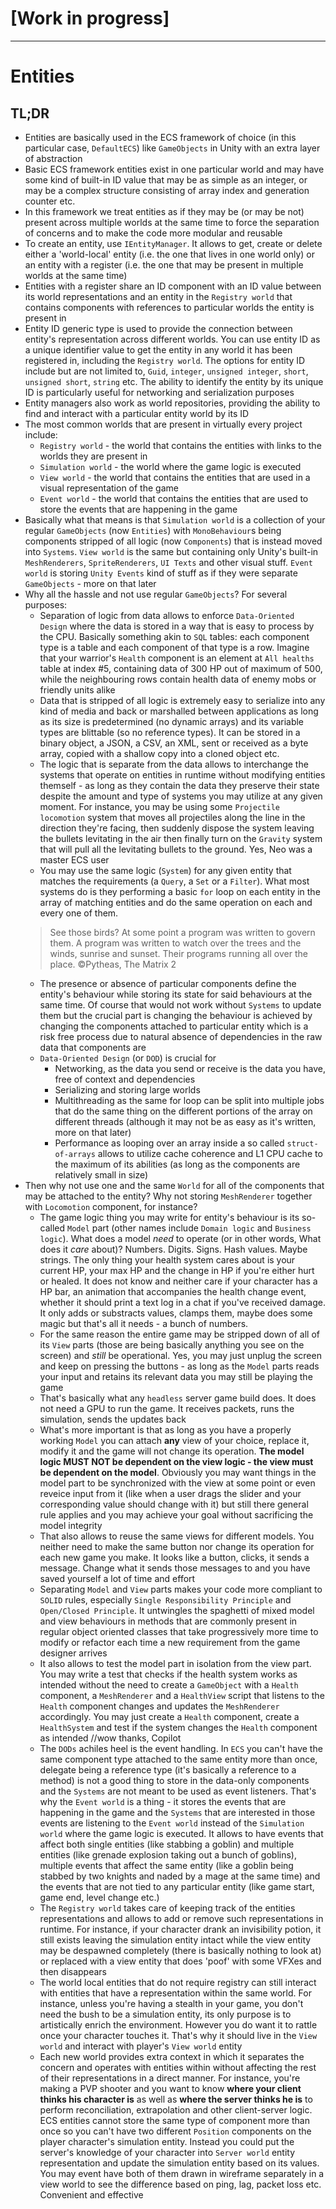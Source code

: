 # [Work in progress]

---

# Entities

## TL;DR

- Entities are basically used in the ECS framework of choice (in this particular case, `DefaultECS`) like `GameObjects` in Unity with an extra layer of abstraction
- Basic ECS framework entities exist in one particular world and may have some kind of built-in ID value that may be as simple as an integer, or may be a complex structure consisting of array index and generation counter etc.
- In this framework we treat entities as if they may be (or may be not) present across multiple worlds at the same time to force the separation of concerns and to make the code more modular and reusable
- To create an entity, use `IEntityManager`. It allows to get, create or delete either a 'world-local' entity (i.e. the one that lives in one world only) or an entity with a register (i.e. the one that may be present in multiple worlds at the same time)
- Entities with a register share an ID component with an ID value between its world representations and an entity in the `Registry world` that contains components with references to particular worlds the entity is present in
- Entity ID generic type is used to provide the connection between entity's representation across different worlds. You can use entity ID as a unique identifier value to get the entity in any world it has been registered in, including the `Registry world`. The options for entity ID include but are not limited to, `Guid`, `integer`, `unsigned integer`, `short`, `unsigned short`, `string` etc. The ability to identify the entity by its unique ID is particularly useful for networking and serialization purposes
- Entity managers also work as world repositories, providing the ability to find and interact with a particular entity world by its ID
- The most common worlds that are present in virtually every project include:
  - `Registry world` - the world that contains the entities with links to the worlds they are present in
  - `Simulation world` - the world where the game logic is executed
  - `View world` - the world that contains the entities that are used in a visual representation of the game
  - `Event world` - the world that contains the entities that are used to store the events that are happening in the game
- Basically what that means is that `Simulation world` is a collection of your regular `GameObjects` (now `Entities`) with `MonoBehaviour`s being components stripped of all logic (now `Components`) that is instead moved into `Systems`. `View world` is the same but containing only Unity's built-in `MeshRenderers`, `SpriteRenderers`, `UI Texts` and other visual stuff. `Event world` is storing `Unity Events` kind of stuff as if they were separate `GameObjects` - more on that later
- Why all the hassle and not use regular `GameObjects`? For several purposes:
  - Separation of logic from data allows to enforce `Data-Oriented Design` where the data is stored in a way that is easy to process by the CPU. Basically something akin to `SQL` tables: each component type is a table and each component of that type is a row. Imagine that your warrior's `Health` component is an element at `All healths` table at index #5, containing data of 300 HP out of maximum of 500, while the neighbouring rows contain health data of enemy mobs or friendly units alike
  - Data that is stripped of all logic is extremely easy to serialize into any kind of media and back or marshalled between applications as long as its size is predetermined (no dynamic arrays) and its variable types are blittable (so no reference types). It can be stored in a binary object, a JSON, a CSV, an XML, sent or received as a byte array, copied with a shallow copy into a cloned object etc.
  - The logic that is separate from the data allows to interchange the systems that operate on entities in runtime without modifying entities themself - as long as they contain the data they preserve their state despite the amount and type of systems you may utilize at any given moment. For instance, you may be using some `Projectile locomotion` system that moves all projectiles along the line in the direction they're facing, then suddenly dispose the system leaving the bullets levitating in the air then finally turn on the `Gravity` system that will pull all the levitating bullets to the ground. Yes, Neo was a master ECS user
  - You may use the same logic (`System`) for any given entity that matches the requirements (a `Query`, a `Set` or a `Filter`). What most systems do is they performing a basic `for` loop on each entity in the array of matching entities and do the same operation on each and every one of them.
  >See those birds? At some point a program was written to govern them. A program was written to watch over the trees and the winds, sunrise and sunset. Their programs running all over the place. &#169;Pytheas, The Matrix 2
  - The presence or absence of particular components define the entity's behaviour while storing its state for said behaviours at the same time. Of course that would not work without `Systems` to update them but the crucial part is changing the behaviour is achieved by changing the components attached to particular entity which is a risk free process due to natural absence of dependencies in the raw data that components are
  - `Data-Oriented Design` (or `DOD`) is crucial for
    - Networking, as the data you send or receive is the data you have, free of context and dependencies
	- Serializing and storing large worlds
	- Multithreading as the same for loop can be split into multiple jobs that do the same thing on the different portions of the array on different threads (although it may not be as easy as it's written, more on that later)
	- Performance as looping over an array inside a so called `struct-of-arrays` allows to utilize cache coherence and L1 CPU cache to the maximum of its abilities (as long as the components are relatively small in size)
- Then why not use one and the same `World` for all of the components that may be attached to the entity? Why not storing `MeshRenderer` together with `Locomotion` component, for instance?
  - The game logic thing you may write for entity's behaviour is its so-called `Model` part (other names include `Domain logic` and `Business logic`). What does a model _need_ to operate (or in other words, What does it _care_ about)? Numbers. Digits. Signs. Hash values. Maybe strings. The only thing your health system cares about is your current HP, your max HP and the change in HP if you're either hurt or healed. It does not know and neither care if your character has a HP bar, an animation that accompanies the health change event, whether it should print a text log in a chat if you've received damage. It only adds or substracts values, clamps them, maybe does some magic but that's all it needs - a bunch of numbers.
  - For the same reason the entire game may be stripped down of all of its `View` parts (those are being basically anything you see on the screen) and _still_ be operational. Yes, you may just unplug the screen and keep on pressing the buttons - as long as the `Model` parts reads your input and retains its relevant data you may still be playing the game
  - That's basically what any `headless` server game build does. It does not need a GPU to run the game. It receives packets, runs the simulation, sends the updates back
  - What's more important is that as long as you have a properly working `Model` you can attach __any__ view of your choice, replace it, modify it and the game will not change its operation. __The model logic MUST NOT be dependent on the view logic - the view must be dependent on the model__. Obviously you may want things in the model part to be synchronized with the view at some point or even reveice input from it (like when a user drags the slider and your corresponding value should change with it) but still there general rule applies and you may achieve your goal without sacrificing the model integrity
  - That also allows to reuse the same views for different models. You neither need to make the same button nor change its operation for each new game you make. It looks like a button, clicks, it sends a message. Change what it sends those messages to and you have saved yourself a lot of time and effort
  - Separating `Model` and `View` parts makes your code more compliant to `SOLID` rules, especially `Single Responsibility Principle` and `Open/Closed Principle`. It untwingles the spaghetti of mixed model and view behaviours in methods that are commonly present in regular object oriented classes that take progressively more time to modify or refactor each time a new requirement from the game designer arrives
  - It also allows to test the model part in isolation from the view part. You may write a test that checks if the health system works as intended without the need to create a `GameObject` with a `Health` component, a `MeshRenderer` and a `HealthView` script that listens to the `Health` component changes and updates the `MeshRenderer` accordingly. You may just create a `Health` component, create a `HealthSystem` and test if the system changes the `Health` component as intended //wow thanks, Copilot
  - The `DODs` achiles heel is the event handling. In `ECS` you can't have the same component type attached to the same entity more than once, delegate being a reference type (it's basically a reference to a method) is not a good thing to store in the data-only components and the `Systems` are not meant to be used as event listeners. That's why the `Event world` is a thing - it stores the events that are happening in the game and the `Systems` that are interested in those events are listening to the `Event world` instead of the `Simulation world` where the game logic is executed. It allows to have events that affect both single entities (like stabbing a goblin) and multiple entities (like grenade explosion taking out a bunch of goblins), multiple events that affect the same entity (like a goblin being stabbed by two knights and naded by a mage at the same time) and the events that are not tied to any particular entity (like game start, game end, level change etc.)
  - The `Registry world` takes care of keeping track of the entities representations and allows to add or remove such representations in runtime. For instance, if your character drank an invisibility potion, it still exists leaving the simulation entity intact while the view entity may be despawned completely (there is basically nothing to look at) or replaced with a view entity that does 'poof' with some VFXes and then disappears
  - The world local entities that do not require registry can still interact with entities that have a representation within the same world. For instance, unless you're having a stealth in your game, you don't need the bush to be a simulation entity, its only purpose is to artistically enrich the environment. However you do want it to rattle once your character touches it. That's why it should live in the `View world` and interact with player's `View world` entity
  - Each new world provides extra context in which it separates the concern and operates with entities within without affecting the rest of their representations in a direct manner. For instance, you're making a PVP shooter and you want to know __where your client thinks his character is__ as well as __where the server thinks he is__ to perform reconciliation, extrapolation and other client-server logic. ECS entities cannot store the same type of component more than once so you can't have two different `Position` components on the player character's simulation entity. Instead you could put the server's knowledge of your character into `Server world` entity representation and update the simulation entity based on its values. You may event have both of them drawn in wireframe separately in a view world to see the difference based on ping, lag, packet loss etc. Convenient and effective
